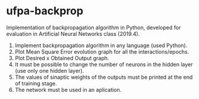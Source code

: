 # ufpa-backprop
Implementation of backpropagation algorithm in Python, developed for evaluation in Artificial Neural Networks class (2019.4).

1. Implement backpropagation algorithm in any language (used Python).
2. Plot Mean Square Error evolution graph for all the interactions/epochs.
3. Plot Desired x Obtained Output graph.
4. It must be possible to change the number of neurons in the hidden layer (use only one hidden layer).
5. The values of sinaptic weights of the outputs must be printed at the end of training stage.
6. The network must be used in an aplication.
